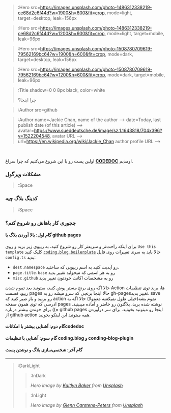 > :Hero src=https://images.unsplash.com/photo-1486312338219-ce68d2c6f44d?w=1900&h=600&fit=crop,
>       mode=light,
>       target=desktop,
>       leak=156px

> :Hero src=https://images.unsplash.com/photo-1486312338219-ce68d2c6f44d?w=1200&h=600&fit=crop,
>       mode=light,
>       target=mobile,
>       leak=96px

> :Hero src=https://images.unsplash.com/photo-1508780709619-79562169bc64?w=1900&h=600&fit=crop,
>       mode=dark,
>       target=desktop,
>       leak=156px

> :Hero src=https://images.unsplash.com/photo-1508780709619-79562169bc64?w=1200&h=600&fit=crop,
>       mode=dark,
>       target=mobile,
>       leak=96px

> :Title shadow=0 0 8px black, color=white
>
> چرا اینجا؟

> :Author src=github

> :Author name=Jackie Chan,                                                           <!--> name of the author -->
>         date=Today,                                                                 <!--> last publish date (of this article) -->
>         avatar=https://www.sueddeutsche.de/image/sz.1.1643818/704x396?v=1522204548, <!--> avatar URL -->
>         url=https://en.wikipedia.org/wiki/Jackie_Chan                               <!--> author profile URL -->
<br>

<!-- > :Quote  -->
اولین پست رو با این شروع می‌کنیم که چرا سراغ [**CODEDOC**](https://codedoc.cc) اومدیم.

### مشکلات ویرگول

> :Space

### کدینگ بلاگ چیه

> :Space

### چجوری کار باهاش رو شروع کنم؟

#### گام اول: بالا آوردن بلاگ با github pages
برای اینکه راحت‌تر و سریعتر کار رو شروع کنید، به ریپوی زیر برید و روی  `Use this template` کلیک کنید
[`coding.blog boilerplate`](https://github.com/CONNECT-platform/coding-blog-boilerplate)
حالا باید یه سری تغییرات روی فایل  `config.ts` بدید:
- `dest.namespace` رو آپدیت کنید به اسم ریپویی که ساختید.
- `page.title.base` رو به هر اسمی که میخواید تغییر بدید
- ‍`misc.github` رو به مشخصات اکانت خودتون تغییر بدید

حالا اگه روی برنچ مستر پوش کنید، میتونید بعد تموم شدن Action ها،
برید توی تنظیمات ریپو، قسمت pages
حالا اینجا برنچی که سرو میشه رو به gh-pagesتغییر بدید. save رو بزنید و باز صبر کنید که action تموم بشه(خیلی طول نمیکشه معمولا)
حالا اگه به ادرسی که توی همون صفحه pages نوشته شده برید، بلاگتون رو حاضر و آماده میبینید. =))
برای خوندن بیشتر درباره github pages اینجا رو میتونید بخونید.
برای سر درآوردن از github action همه میتونید این لینکو بخونید.

#### گام دوم: آشنایی بیشتر با امکاناتcodedoc

#### گام سوم: آشنایی با تنظیمات coding.blog و conding-blog-plugin

#### گام آخر: شخصی‌سازی بلاگ و نوشتن پست

---

> :DarkLight
> > :InDark
> >
> > _Hero image by [Kaitlyn Baker](https://unsplash.com/@kaitlynbaker) from [Unsplash](https://unsplash.com)_
>
> > :InLight
> >
> > _Hero image by [Glenn Carstens-Peters](https://unsplash.com/@glenncarstenspeters) from [Unsplash](https://unsplash.com)_